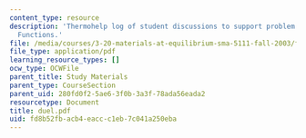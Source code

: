 ```yaml
---
content_type: resource
description: 'Thermohelp log of student discussions to support problem sets: Differential
  Functions.'
file: /media/courses/3-20-materials-at-equilibrium-sma-5111-fall-2003/fd8b52fbacb4eaccc1eb7c041a250eba_duel.pdf
file_type: application/pdf
learning_resource_types: []
ocw_type: OCWFile
parent_title: Study Materials
parent_type: CourseSection
parent_uid: 280fd0f2-5ae6-3f0b-3a3f-78ada56eada2
resourcetype: Document
title: duel.pdf
uid: fd8b52fb-acb4-eacc-c1eb-7c041a250eba
---
```

